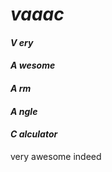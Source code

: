 # _vaaac_
#### _V_ _ery_
#### _A_ _wesome_
#### _A_ _rm_
#### **_A_** _ngle_
#### **_C_** _alculator_

very awesome indeed
